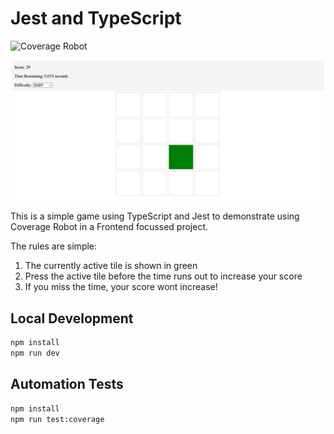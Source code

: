 # Jest and TypeScript
![Coverage Robot](https://api.coveragerobot.com/v1/graph/github/coverage-robot/demo/badge.svg?token=074035b4a5797b68699e3428c3713ff9db5caaba650c530bfa)

![Gameplay](resources/visuals.png)

This is a simple game using TypeScript and Jest to demonstrate using Coverage Robot in a Frontend focussed project.

The rules are simple:
1. The currently active tile is shown in green
2. Press the active tile before the time runs out to increase your score
3. If you miss the time, your score wont increase!

## Local Development
```bash
npm install
npm run dev
```

## Automation Tests
```bash
npm install
npm run test:coverage
```